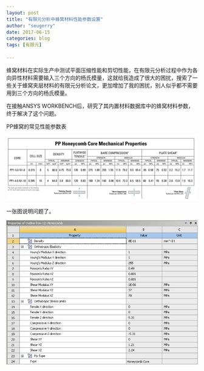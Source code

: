 ```yaml
---
layout: post
title: "有限元分析中蜂窝材料性能参数设置"
author: "seugerry"
date: 2017-06-15
categories: blog
tags: [有限元]

---
```


蜂窝材料在实际生产中测试平面压缩性能和剪切性能，在有限元分析过程中作为各向异性材料需要输入三个方向的杨氏模量，这就给我造成了很大的困扰，搜索了一些关于蜂窝夹层材料的有限元分析论文，更加增加了我的困扰，别人似乎都不需要用到三个方向的杨氏模量。

在接触ANSYS WORKBENCH后，研究了其内置材料数据库中的蜂窝材料参数，终于解决了这个问题。

PP蜂窝的常见性能参数表

![](/figure/PP_honeycomb.png)

一张图说明问题了。

![](/figure/honeycomb_properties.png)
